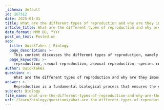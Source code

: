 ```yaml
---
_schema: default
id: 167512
date: 2025-01-31
title: What are the different types of reproduction and why are they important for species continuity?
article_title: What are the different types of reproduction and why are they important for species continuity?
date_format: MMM DD, YYYY
post_on_text: Posted on
seo:
  title: QuickTakes | Biology
  page_description: >-
    This content discusses the different types of reproduction, namely sexual and asexual reproduction, and their importance for species continuity, highlighting their mechanisms, benefits, and significance for genetic diversity and adaptation.
  page_keywords: >-
    reproduction, sexual reproduction, asexual reproduction, species continuity, genetic diversity, population maintenance, gametes, genetic variation, evolution, natural selection, organisms, adaptability, survival, environmental changes, population growth
author: QuickTakes
question: >-
    What are the different types of reproduction and why are they important for species continuity?
answer: >-
    Reproduction is a fundamental biological process that ensures the continuity of species. There are two primary types of reproduction: sexual and asexual, each with its own mechanisms and significance for species survival.\n\n### Types of Reproduction\n\n1. **Sexual Reproduction**:\n   - This type involves the combination of genetic material from two parents, typically through the fusion of gametes (sperm and egg). \n   - The offspring produced are genetically diverse, which enhances adaptability and survival in changing environments. This genetic variation is crucial for natural selection and evolution, allowing populations to respond to challenges such as diseases or climate changes.\n   - Examples of organisms that reproduce sexually include mammals, birds, and flowering plants.\n   - The process can be divided into three stages:\n     - **Gametogenesis** (pre-fertilization stage): Formation of gametes.\n     - **Fertilization**: Fusion of gametes to form a zygote.\n     - **Post-fertilization**: Development of the zygote into a new organism.\n\n2. **Asexual Reproduction**:\n   - In contrast, asexual reproduction involves a single organism producing offspring that are genetically identical to itself, without the involvement of gametes.\n   - Common methods of asexual reproduction include binary fission (as seen in bacteria), budding (as in yeast), and vegetative propagation (as in some plants).\n   - This method allows for rapid population growth and is advantageous in stable environments where adaptation to new conditions is less critical.\n\n### Importance of Reproduction for Species Continuity\n\nReproduction is crucial for several reasons:\n\n- **Genetic Continuity**: It allows for the transfer of genetic information from one generation to the next, ensuring that species can persist over time.\n- **Population Maintenance**: Reproduction helps maintain population sizes, which is essential for the survival of species, especially in the face of environmental changes or predation.\n- **Genetic Variation**: In sexual reproduction, the mixing of genes leads to genetic variation, which is vital for natural selection and evolution. This variation enables populations to adapt to new challenges, such as diseases or climate changes.\n- **Survival of the Species**: Through reproduction, species can recover from population declines due to environmental pressures, predation, or other factors.\n\nIn summary, both sexual and asexual reproduction are essential for the survival and continuity of species. Sexual reproduction fosters genetic diversity, while asexual reproduction allows for quick population increases, both of which contribute to the resilience and adaptability of organisms in their environments.
subject: Biology
file_name: what-are-the-different-types-of-reproduction-and-why-are-they-important-for-species-continuity.md
url: /learn/biology/questions/what-are-the-different-types-of-reproduction-and-why-are-they-important-for-species-continuity
---
```


&nbsp;